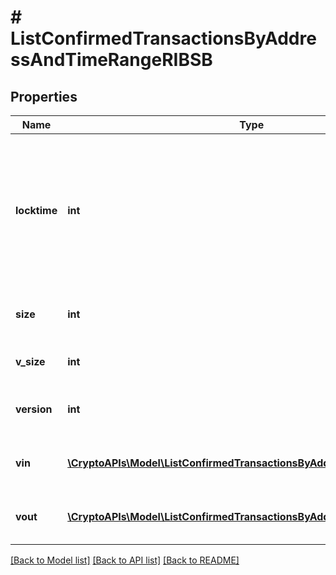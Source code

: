 # # ListConfirmedTransactionsByAddressAndTimeRangeRIBSB

## Properties

Name | Type | Description | Notes
------------ | ------------- | ------------- | -------------
**locktime** | **int** | Represents the locktime on the transaction on the specific blockchain, i.e. the blockheight at which the transaction is valid. |
**size** | **int** | Represents the total size of this transaction. |
**v_size** | **int** | Defines the transaction&#39;s virtual size. |
**version** | **int** | Defines the version of the transaction. |
**vin** | [**\CryptoAPIs\Model\ListConfirmedTransactionsByAddressRIBSBVinInner[]**](ListConfirmedTransactionsByAddressRIBSBVinInner.md) | Represents the transaction inputs. |
**vout** | [**\CryptoAPIs\Model\ListConfirmedTransactionsByAddressRIBSBVoutInner[]**](ListConfirmedTransactionsByAddressRIBSBVoutInner.md) | Represents the transaction outputs. |

[[Back to Model list]](../../README.md#models) [[Back to API list]](../../README.md#endpoints) [[Back to README]](../../README.md)
